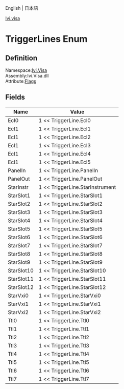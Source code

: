 English | 日本語

[Ivi.visa](Ivi.Visa.md)

# TriggerLines Enum

## Definition
Namespace:[Ivi.Visa](Ivi.Visa.md)<BR>
Assembly:Ivi.Visa.dll<BR>
Attribute:[Flags](https://learn.microsoft.com/en-us/dotnet/api/system.flagsattribute)

## Fields

|Name|Value|
|---|---|
|Ecl0|1 << TriggerLine.Ecl0|
|Ecl1|1 << TriggerLine.Ecl1|
|Ecl1|1 << TriggerLine.Ecl2|
|Ecl1|1 << TriggerLine.Ecl3|
|Ecl1|1 << TriggerLine.Ecl4|
|Ecl1|1 << TriggerLine.Ecl5|
|PanelIn|1 << TriggerLine.PanelIn|
|PanelOut|1 << TriggerLine.PanelOut|
|StarInstr|1 << TriggerLine.StarInstrument|
|StarSlot1|1 << TriggerLine.StarSlot1|
|StarSlot2|1 << TriggerLine.StarSlot2|
|StarSlot3|1 << TriggerLine.StarSlot3|
|StarSlot4|1 << TriggerLine.StarSlot4|
|StarSlot5|1 << TriggerLine.StarSlot5|
|StarSlot6|1 << TriggerLine.StarSlot6|
|StarSlot7|1 << TriggerLine.StarSlot7|
|StarSlot8|1 << TriggerLine.StarSlot8|
|StarSlot9|1 << TriggerLine.StarSlot9|
|StarSlot10|1 << TriggerLine.StarSlot10|
|StarSlot11|1 << TriggerLine.StarSlot11|
|StarSlot12|1 << TriggerLine.StarSlot12|
|StarVxi0|1 << TriggerLine.StarVxi0|
|StarVxi1|1 << TriggerLine.StarVxi1|
|StarVxi2|1 << TriggerLine.StarVxi2|
|Ttl0|1 << TriggerLine.Ttl0|
|Ttl1|1 << TriggerLine.Ttl1|
|Ttl2|1 << TriggerLine.Ttl2|
|Ttl3|1 << TriggerLine.Ttl3|
|Ttl4|1 << TriggerLine.Ttl4|
|Ttl5|1 << TriggerLine.Ttl5|
|Ttl6|1 << TriggerLine.Ttl6|
|Ttl7|1 << TriggerLine.Ttl7|

